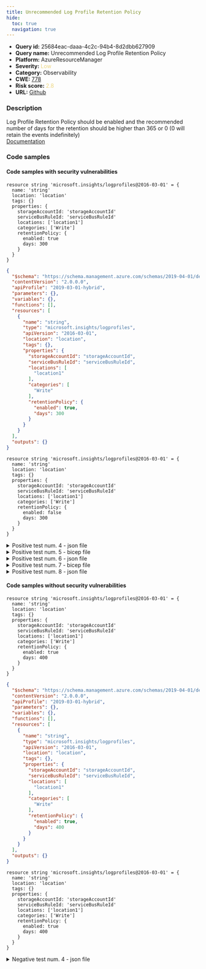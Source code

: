 ```yaml
---
title: Unrecommended Log Profile Retention Policy
hide:
  toc: true
  navigation: true
---
```


<style>
  .highlight .hll {
    background-color: #ff171742;
  }
  .md-content {
    max-width: 1100px;
    margin: 0 auto;
  }
</style>

-   **Query id:** 25684eac-daaa-4c2c-94b4-8d2dbb627909
-   **Query name:** Unrecommended Log Profile Retention Policy
-   **Platform:** AzureResourceManager
-   **Severity:** <span style="color:#edd57e">Low</span>
-   **Category:** Observability
-   **CWE:** <a href="https://cwe.mitre.org/data/definitions/778.html" onclick="newWindowOpenerSafe(event, 'https://cwe.mitre.org/data/definitions/778.html')">778</a>
-   **Risk score:** <span style="color:#edd57e">2.8</span>
-   **URL:** [Github](https://github.com/Checkmarx/kics/tree/master/assets/queries/azureResourceManager/unrecommended_log_profile_retention_policy)

### Description
Log Profile Retention Policy should be enabled and the recommended number of days for the retention should be higher than 365 or 0 (0 will retain the events indefinitely)<br>
[Documentation](https://docs.microsoft.com/en-us/azure/templates/microsoft.insights/2016-03-01/logprofiles?tabs=json#retentionpolicy-object)

### Code samples
#### Code samples with security vulnerabilities
```bicep title="Positive test num. 1 - bicep file" hl_lines="12"
resource string 'microsoft.insights/logprofiles@2016-03-01' = {
  name: 'string'
  location: 'location'
  tags: {}
  properties: {
    storageAccountId: 'storageAccountId'
    serviceBusRuleId: 'serviceBusRuleId'
    locations: ['location1']
    categories: ['Write']
    retentionPolicy: {
      enabled: true
      days: 300
    }
  }
}

```
```json title="Positive test num. 2 - json file" hl_lines="26"
{
  "$schema": "https://schema.management.azure.com/schemas/2019-04-01/deploymentTemplate.json#",
  "contentVersion": "2.0.0.0",
  "apiProfile": "2019-03-01-hybrid",
  "parameters": {},
  "variables": {},
  "functions": [],
  "resources": [
    {
      "name": "string",
      "type": "microsoft.insights/logprofiles",
      "apiVersion": "2016-03-01",
      "location": "location",
      "tags": {},
      "properties": {
        "storageAccountId": "storageAccountId",
        "serviceBusRuleId": "serviceBusRuleId",
        "locations": [
          "location1"
        ],
        "categories": [
          "Write"
        ],
        "retentionPolicy": {
          "enabled": true,
          "days": 300
        }
      }
    }
  ],
  "outputs": {}
}

```
```bicep title="Positive test num. 3 - bicep file" hl_lines="11 12"
resource string 'microsoft.insights/logprofiles@2016-03-01' = {
  name: 'string'
  location: 'location'
  tags: {}
  properties: {
    storageAccountId: 'storageAccountId'
    serviceBusRuleId: 'serviceBusRuleId'
    locations: ['location1']
    categories: ['Write']
    retentionPolicy: {
      enabled: false
      days: 300
    }
  }
}

```
<details><summary>Positive test num. 4 - json file</summary>

```json hl_lines="25 26"
{
  "$schema": "https://schema.management.azure.com/schemas/2019-04-01/deploymentTemplate.json#",
  "contentVersion": "2.0.0.0",
  "apiProfile": "2019-03-01-hybrid",
  "parameters": {},
  "variables": {},
  "functions": [],
  "resources": [
    {
      "name": "string",
      "type": "microsoft.insights/logprofiles",
      "apiVersion": "2016-03-01",
      "location": "location",
      "tags": {},
      "properties": {
        "storageAccountId": "storageAccountId",
        "serviceBusRuleId": "serviceBusRuleId",
        "locations": [
          "location1"
        ],
        "categories": [
          "Write"
        ],
        "retentionPolicy": {
          "enabled": false,
          "days": 300
        }
      }
    }
  ],
  "outputs": {}
}

```
</details>
<details><summary>Positive test num. 5 - bicep file</summary>

```bicep hl_lines="12"
resource string 'microsoft.insights/logprofiles@2016-03-01' = {
  name: 'string'
  location: 'location'
  tags: {}
  properties: {
    storageAccountId: 'storageAccountId'
    serviceBusRuleId: 'serviceBusRuleId'
    locations: ['location1']
    categories: ['Write']
    retentionPolicy: {
      enabled: true
      days: 300
    }
  }
}

```
</details>
<details><summary>Positive test num. 6 - json file</summary>

```json hl_lines="28"
{
  "properties": {
    "template": {
      "$schema": "https://schema.management.azure.com/schemas/2019-04-01/deploymentTemplate.json#",
      "contentVersion": "2.0.0.0",
      "apiProfile": "2019-03-01-hybrid",
      "parameters": {},
      "variables": {},
      "functions": [],
      "resources": [
        {
          "name": "string",
          "type": "microsoft.insights/logprofiles",
          "apiVersion": "2016-03-01",
          "location": "location",
          "tags": {},
          "properties": {
            "storageAccountId": "storageAccountId",
            "serviceBusRuleId": "serviceBusRuleId",
            "locations": [
              "location1"
            ],
            "categories": [
              "Write"
            ],
            "retentionPolicy": {
              "enabled": true,
              "days": 300
            }
          }
        }
      ],
      "outputs": {}
    },
    "parameters": {}
  },
  "kind": "template",
  "type": "Microsoft.Blueprint/blueprints/artifacts",
  "name": "myTemplate"
}

```
</details>
<details><summary>Positive test num. 7 - bicep file</summary>

```bicep hl_lines="11 12"
resource string 'microsoft.insights/logprofiles@2016-03-01' = {
  name: 'string'
  location: 'location'
  tags: {}
  properties: {
    storageAccountId: 'storageAccountId'
    serviceBusRuleId: 'serviceBusRuleId'
    locations: ['location1']
    categories: ['Write']
    retentionPolicy: {
      enabled: false
      days: 300
    }
  }
}

```
</details>
<details><summary>Positive test num. 8 - json file</summary>

```json hl_lines="27 28"
{
  "properties": {
    "template": {
      "$schema": "https://schema.management.azure.com/schemas/2019-04-01/deploymentTemplate.json#",
      "contentVersion": "2.0.0.0",
      "apiProfile": "2019-03-01-hybrid",
      "parameters": {},
      "variables": {},
      "functions": [],
      "resources": [
        {
          "name": "string",
          "type": "microsoft.insights/logprofiles",
          "apiVersion": "2016-03-01",
          "location": "location",
          "tags": {},
          "properties": {
            "storageAccountId": "storageAccountId",
            "serviceBusRuleId": "serviceBusRuleId",
            "locations": [
              "location1"
            ],
            "categories": [
              "Write"
            ],
            "retentionPolicy": {
              "enabled": false,
              "days": 300
            }
          }
        }
      ],
      "outputs": {}
    },
    "parameters": {}
  },
  "kind": "template",
  "type": "Microsoft.Blueprint/blueprints/artifacts",
  "name": "myTemplate"
}

```
</details>


#### Code samples without security vulnerabilities
```bicep title="Negative test num. 1 - bicep file"
resource string 'microsoft.insights/logprofiles@2016-03-01' = {
  name: 'string'
  location: 'location'
  tags: {}
  properties: {
    storageAccountId: 'storageAccountId'
    serviceBusRuleId: 'serviceBusRuleId'
    locations: ['location1']
    categories: ['Write']
    retentionPolicy: {
      enabled: true
      days: 400
    }
  }
}

```
```json title="Negative test num. 2 - json file"
{
  "$schema": "https://schema.management.azure.com/schemas/2019-04-01/deploymentTemplate.json#",
  "contentVersion": "2.0.0.0",
  "apiProfile": "2019-03-01-hybrid",
  "parameters": {},
  "variables": {},
  "functions": [],
  "resources": [
    {
      "name": "string",
      "type": "microsoft.insights/logprofiles",
      "apiVersion": "2016-03-01",
      "location": "location",
      "tags": {},
      "properties": {
        "storageAccountId": "storageAccountId",
        "serviceBusRuleId": "serviceBusRuleId",
        "locations": [
          "location1"
        ],
        "categories": [
          "Write"
        ],
        "retentionPolicy": {
          "enabled": true,
          "days": 400
        }
      }
    }
  ],
  "outputs": {}
}

```
```bicep title="Negative test num. 3 - bicep file"
resource string 'microsoft.insights/logprofiles@2016-03-01' = {
  name: 'string'
  location: 'location'
  tags: {}
  properties: {
    storageAccountId: 'storageAccountId'
    serviceBusRuleId: 'serviceBusRuleId'
    locations: ['location1']
    categories: ['Write']
    retentionPolicy: {
      enabled: true
      days: 400
    }
  }
}

```
<details><summary>Negative test num. 4 - json file</summary>

```json
{
  "properties": {
    "template": {
      "$schema": "https://schema.management.azure.com/schemas/2019-04-01/deploymentTemplate.json#",
      "contentVersion": "2.0.0.0",
      "apiProfile": "2019-03-01-hybrid",
      "parameters": {},
      "variables": {},
      "functions": [],
      "resources": [
        {
          "name": "string",
          "type": "microsoft.insights/logprofiles",
          "apiVersion": "2016-03-01",
          "location": "location",
          "tags": {},
          "properties": {
            "storageAccountId": "storageAccountId",
            "serviceBusRuleId": "serviceBusRuleId",
            "locations": [
              "location1"
            ],
            "categories": [
              "Write"
            ],
            "retentionPolicy": {
              "enabled": true,
              "days": 400
            }
          }
        }
      ],
      "outputs": {}
    },
    "parameters": {}
  },
  "kind": "template",
  "type": "Microsoft.Blueprint/blueprints/artifacts",
  "name": "myTemplate"
}

```
</details>


